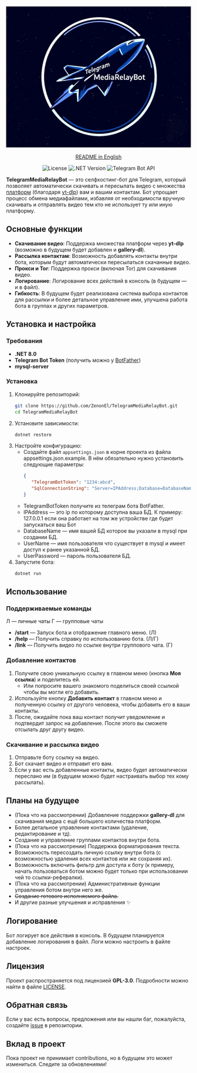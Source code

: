 <p align="center">
  <img src="../Logo.jpg" width="512" height="384" alt="Logo">
</p>

<div align="center">

[README in English](../README.md)

</div>

<div align="center"> 
 
![License](https://img.shields.io/badge/License-GPL--3.0-blue)
![.NET Version](https://img.shields.io/badge/.NET-8.0-purple)
![Telegram Bot API](https://img.shields.io/badge/Telegram%20Bot%20API-22.1.3-green)
 
</div>

**TelegramMediaRelayBot** — это селфхостинг-бот для Telegram, который позволяет автоматически скачивать и пересылать видео с множества [платформ](https://github.com/yt-dlp/yt-dlp/blob/master/supportedsites.md) (благодаря [yt-dlp](https://github.com/yt-dlp/yt-dlp/tree/master)) вам и вашим контактам. Бот упрощает процесс обмена медиафайлами, избавляя от необходимости вручную скачивать и отправлять видео тем кто не использует ту или иную платформу.



## Основные функции

- **Скачивание видео**: Поддержка множества платформ через **yt-dlp** (возможно в будущем будет добавлен и **gallery-dl**).
- **Рассылка контактам**: Возможность добавлять контакты внутри бота, которым будут автоматически пересылаться скачанные видео.
- **Прокси и Tor**: Поддержка прокси (включая Tor) для скачивания видео.
- **Логирование**: Логирование всех действий в консоль (в будущем — и в файл).
- **Гибкость**: В будущем будет реализована система выбора контактов для рассылки и более детальное управление ими, улучшена работа бота в группах и других параметров.



## Установка и настройка

### Требования
- **.NET 8.0**
- **Telegram Bot Token** (получить можно у [BotFather](https://core.telegram.org/bots#botfather))
- **mysql-server**  

### Установка
1. Клонируйте репозиторий:
   ```bash
   git clone https://github.com/ZenonEl/TelegramMediaRelayBot.git
   cd TelegramMediaRelayBot
   ```
2. Установите зависимости:
   ```bash
   dotnet restore
   ```
3. Настройте конфигурацию:
   - Создайте файл `appsettings.json` в корне проекта из файла appsettings.json.example. В нём обязательно нужно установить следующие параметры:
     ```json
     {
        "TelegramBotToken": "1234:abcd",
        "SqlConnectionString": "Server=IPAddress;Database=DatabaseName;User ID=UserName;Password=UserPassword;",
     }
     ```
   - TelegramBotToken получите из телеграм бота BotFather. 
   - IPAddress — это ip по которому доступна ваша БД. К примеру: 127.0.0.1 если она работает на том же устройстве где будет запускаться ваш Бот 
   - DatabaseName — имя вашей БД которое вы указали в mysql при создании БД.
   - UserName — имя пользователя что существует в mysql и имеет доступ к ранее указанной БД.
   - UserPassword — пароль пользователя БД.
4. Запустите бота:
   ```bash
   dotnet run
   ```



## Использование

### Поддерживаемые команды
Л — личные чаты 
Г — групповые чаты
- **/start** — Запуск бота и отображение главного меню. (Л)
- **/help** — Получить справку по использованию бота. (Л/Г)
- **/link** — Получить видео по ссылке внутри группового чата. (Г)

### Добавление контактов
1. Получите свою уникальную ссылку в главном меню (кнопка **Моя ссылка**) и поделитесь ей.
   - Или попросите вашего знакомого поделиться своей ссылкой чтобы вы могли его добавить.
2. Используйте кнопку **Добавить контакт** в главном меню и полученную ссылку от другого человека, чтобы добавить его в ваши контакты.
3. После, ожидайте пока ваш контакт получит уведомление и подтвердит запрос на добавление. После этого вы сможете отсылать друг другу видео.

### Скачивание и рассылка видео
1. Отправьте боту ссылку на видео.
2. Бот скачает видео и отправит его вам.
3. Если у вас есть добавленные контакты, видео будет автоматически переслано им (в будущем можно будет настраивать выбор тех кому рассылать).



## Планы на будущее
- (Пока что на рассмотрении) Добавление поддержки **gallery-dl** для скачивания медиа с ещё большего количества платформ.
- Более детальное управление контактами (удаление, редактирование и тд).
- Создание и управление группами контактов внутри бота.
- (Пока что на рассмотрении) Поддержка форматирования текста.
- Возможность пересоздать личную ссылку внутри бота (с возможностью удаления всех контактов или же сохраняя их).
- Возможность включить фильтр для доступа к боту (к примеру, начать пользоваться ботом можно будет только при использовании чей то ссылки-рефералки).
- (Пока что на рассмотрении) Административные функции управления ботом внутри него же.
- ~~Создание готового исполняемого файла.~~
- И другие разные улучшения и исправления ✨

## Логирование
Бот логирует все действия в консоль. В будущем планируется добавление логирования в файл. Логи можно настроить в файле настроек.



## Лицензия
Проект распространяется под лицензией **GPL-3.0**. Подробности можно найти в файле [LICENSE](LICENSE).



## Обратная связь
Если у вас есть вопросы, предложения или вы нашли баг, пожалуйста, создайте [issue](https://github.com/ZenonEl/TelegramMediaRelayBot/issues) в репозитории.



## Вклад в проект
Пока проект не принимает contributions, но в будущем это может измениться. Следите за обновлениями!
